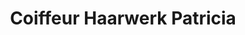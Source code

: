 ---
title: "Coiffeur Haarwerk Patricia"
url: /siegershausen/coiffeur-haarwerk-patricia/
shop: Friseur
---